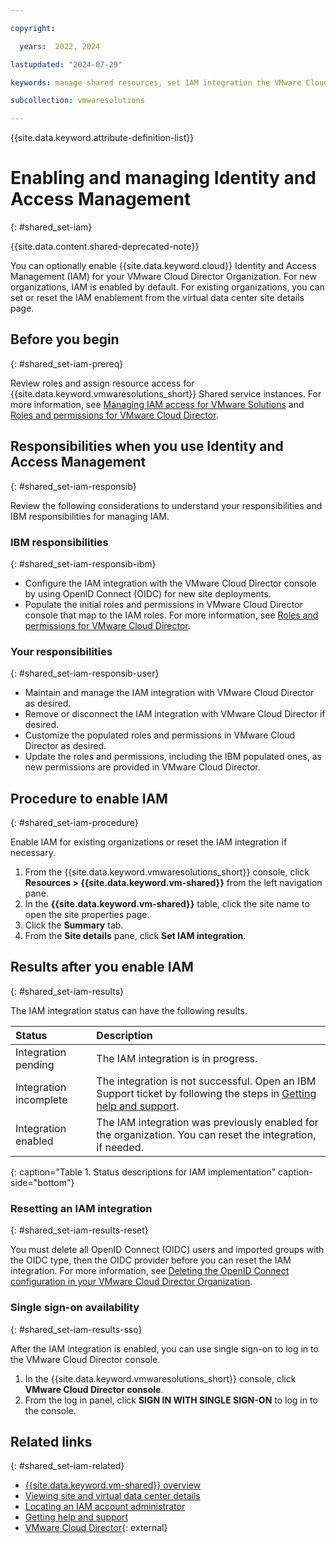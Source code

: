 ```yaml
---

copyright:

  years:  2022, 2024

lastupdated: "2024-07-29"

keywords: manage shared resources, set IAM integration the VMware Cloud Director Management console, shared iam roles, iam roles

subcollection: vmwaresolutions

---
```


{{site.data.keyword.attribute-definition-list}}

# Enabling and managing Identity and Access Management
{: #shared_set-iam}

{{site.data.content.shared-deprecated-note}}

You can optionally enable {{site.data.keyword.cloud}} Identity and Access Management (IAM) for your VMware Cloud Director Organization. For new organizations, IAM is enabled by default. For existing organizations, you can set or reset the IAM enablement from the virtual data center site details page.

## Before you begin
{: #shared_set-iam-prereq}

Review roles and assign resource access for {{site.data.keyword.vmwaresolutions_short}} Shared service instances. For more information, see [Managing IAM access for VMware Solutions](/docs/vmwaresolutions?topic=vmwaresolutions-iam) and [Roles and permissions for VMware Cloud Director](/docs/vmwaresolutions?topic=vmwaresolutions-iam_vcd&interface=ui).

## Responsibilities when you use Identity and Access Management
{: #shared_set-iam-responsib}

Review the following considerations to understand your responsibilities and IBM responsibilities for managing IAM.

### IBM responsibilities
{: #shared_set-iam-responsib-ibm}

* Configure the IAM integration with the VMware Cloud Director console by using OpenID Connect (OIDC) for new site deployments.
* Populate the initial roles and permissions in VMware Cloud Director console that map to the IAM roles. For more information, see [Roles and permissions for VMware Cloud Director](/docs/vmwaresolutions?topic=vmwaresolutions-iam_vcd&interface=ui).

### Your responsibilities
{: #shared_set-iam-responsib-user}

* Maintain and manage the IAM integration with VMware Cloud Director as desired.
* Remove or disconnect the IAM integration with VMware Cloud Director if desired.
* Customize the populated roles and permissions in VMware Cloud Director as desired.
* Update the roles and permissions, including the IBM populated ones, as new permissions are provided in VMware Cloud Director.

## Procedure to enable IAM
{: #shared_set-iam-procedure}

Enable IAM for existing organizations or reset the IAM integration if necessary.

1. From the {{site.data.keyword.vmwaresolutions_short}} console, click **Resources > {{site.data.keyword.vm-shared}}** from the left navigation pane.
2. In the **{{site.data.keyword.vm-shared}}** table, click the site name to open the site properties page.
3. Click the **Summary** tab.
4. From the **Site details** pane, click **Set IAM integration**.

## Results after you enable IAM
{: #shared_set-iam-results}

The IAM integration status can have the following results.

| Status        | Description       |
|:------------- |:------------- |
| Integration pending | The IAM integration is in progress. |
| Integration incomplete | The integration is not successful. Open an IBM Support ticket by following the steps in [Getting help and support](/docs/vmwaresolutions?topic=vmwaresolutions-trbl_support). |
| Integration enabled | The IAM integration was previously enabled for the organization. You can reset the integration, if needed. |
{: caption="Table 1. Status descriptions for IAM implementation" caption-side="bottom"}

### Resetting an IAM integration
{: #shared_set-iam-results-reset}

You must delete all OpenID Connect (OIDC) users and imported groups with the OIDC type, then the OIDC provider before you can reset the IAM integration. For more information, see [Deleting the OpenID Connect configuration in your VMware Cloud Director Organization](/docs/vmwaresolutions?topic=vmwaresolutions-shared_vcd-ops-guide#shared_vcd-ops-guide-delete-oidc).

### Single sign-on availability
{: #shared_set-iam-results-sso}

After the IAM integration is enabled, you can use single sign-on to log in to the VMware Cloud Director console.
1. In the {{site.data.keyword.vmwaresolutions_short}} console, click **VMware Cloud Director console**.
2. From the log in panel, click **SIGN IN WITH SINGLE SIGN-ON** to log in to the console.

## Related links
{: #shared_set-iam-related}

* [{{site.data.keyword.vm-shared}} overview](/docs/vmwaresolutions?topic=vmwaresolutions-shared_overview)
* [Viewing site and virtual data center details](/docs/vmwaresolutions?topic=vmwaresolutions-shared_viewing-vdc-details)
* [Locating an IAM account administrator](/docs/vmwaresolutions?topic=vmwaresolutions-iam_verify_permissions)
* [Getting help and support](/docs/vmwaresolutions?topic=vmwaresolutions-trbl_support)
* [VMware Cloud Director](https://www.vmware.com/products/cloud-infrastructure/cloud-director){: external}
